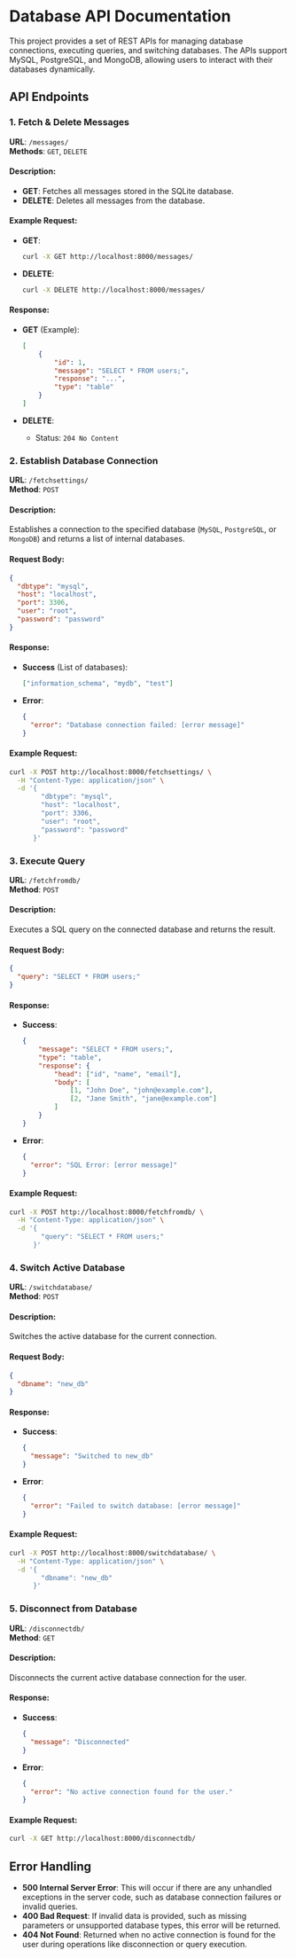 # Database API Documentation

This project provides a set of REST APIs for managing database connections, executing queries, and switching databases. The APIs support MySQL, PostgreSQL, and MongoDB, allowing users to interact with their databases dynamically.

## API Endpoints

### 1. Fetch & Delete Messages
**URL**: `/messages/`  
**Methods**: `GET`, `DELETE`

#### Description:
- **GET**: Fetches all messages stored in the SQLite database.
- **DELETE**: Deletes all messages from the database.

#### Example Request:
- **GET**:
  ```bash
  curl -X GET http://localhost:8000/messages/
  ```

- **DELETE**:
  ```bash
  curl -X DELETE http://localhost:8000/messages/
  ```

#### Response:
- **GET** (Example):
  ```json
  [
      {
          "id": 1,
          "message": "SELECT * FROM users;",
          "response": "...",
          "type": "table"
      }
  ]
  ```

- **DELETE**:
  - Status: `204 No Content`

### 2. Establish Database Connection
**URL**: `/fetchsettings/`  
**Method**: `POST`

#### Description:
Establishes a connection to the specified database (`MySQL`, `PostgreSQL`, or `MongoDB`) and returns a list of internal databases.

#### Request Body:
```json
{
  "dbtype": "mysql",
  "host": "localhost",
  "port": 3306,
  "user": "root",
  "password": "password"
}
```

#### Response:
- **Success** (List of databases):
  ```json
  ["information_schema", "mydb", "test"]
  ```

- **Error**:
  ```json
  {
    "error": "Database connection failed: [error message]"
  }
  ```

#### Example Request:
```bash
curl -X POST http://localhost:8000/fetchsettings/ \
  -H "Content-Type: application/json" \
  -d '{
        "dbtype": "mysql",
        "host": "localhost",
        "port": 3306,
        "user": "root",
        "password": "password"
      }'
```

### 3. Execute Query
**URL**: `/fetchfromdb/`  
**Method**: `POST`

#### Description:
Executes a SQL query on the connected database and returns the result.

#### Request Body:
```json
{
  "query": "SELECT * FROM users;"
}
```

#### Response:
- **Success**:
  ```json
  {
      "message": "SELECT * FROM users;",
      "type": "table",
      "response": {
          "head": ["id", "name", "email"],
          "body": [
              [1, "John Doe", "john@example.com"],
              [2, "Jane Smith", "jane@example.com"]
          ]
      }
  }
  ```

- **Error**:
  ```json
  {
    "error": "SQL Error: [error message]"
  }
  ```

#### Example Request:
```bash
curl -X POST http://localhost:8000/fetchfromdb/ \
  -H "Content-Type: application/json" \
  -d '{
        "query": "SELECT * FROM users;"
      }'
```

### 4. Switch Active Database
**URL**: `/switchdatabase/`  
**Method**: `POST`

#### Description:
Switches the active database for the current connection.

#### Request Body:
```json
{
  "dbname": "new_db"
}
```

#### Response:
- **Success**:
  ```json
  {
    "message": "Switched to new_db"
  }
  ```

- **Error**:
  ```json
  {
    "error": "Failed to switch database: [error message]"
  }
  ```

#### Example Request:
```bash
curl -X POST http://localhost:8000/switchdatabase/ \
  -H "Content-Type: application/json" \
  -d '{
        "dbname": "new_db"
      }'
```

### 5. Disconnect from Database
**URL**: `/disconnectdb/`  
**Method**: `GET`

#### Description:
Disconnects the current active database connection for the user.

#### Response:
- **Success**:
  ```json
  {
    "message": "Disconnected"
  }
  ```

- **Error**:
  ```json
  {
    "error": "No active connection found for the user."
  }
  ```

#### Example Request:
```bash
curl -X GET http://localhost:8000/disconnectdb/
```

## Error Handling

- **500 Internal Server Error**: This will occur if there are any unhandled exceptions in the server code, such as database connection failures or invalid queries.
- **400 Bad Request**: If invalid data is provided, such as missing parameters or unsupported database types, this error will be returned.
- **404 Not Found**: Returned when no active connection is found for the user during operations like disconnection or query execution.

